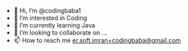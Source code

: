 - 👋 Hi, I’m @codingbaba1
- 👀 I’m interested in Coding
- 🌱 I’m currently learning Java
- 💞️ I’m looking to collaborate on ...
- 📫 How to reach me er.soft.imran+codingbaba@gmail.com

<!---
codingbaba1/codingbaba1 is a ✨ special ✨ repository because its `README.md` (this file) appears on your GitHub profile.
You can click the Preview link to take a look at your changes.
--->

